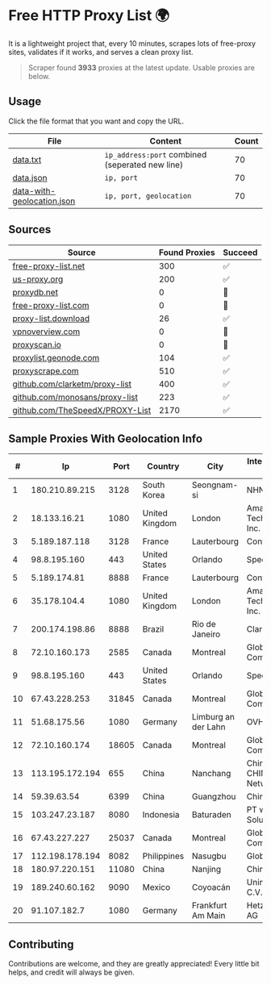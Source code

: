 
# Free HTTP Proxy List 🌍

It is a lightweight project that, every 10 minutes, scrapes lots of free-proxy sites, validates if it works, and serves a clean proxy list.


> Scraper found **3933** proxies at the latest update. Usable proxies are below.

## Usage

Click the file format that you want and copy the URL.


|File|Content|Count|
|----|-------|-----|
|[data.txt](https://raw.githubusercontent.com/themiralay/Proxy-List-World/master/data.txt)|`ip_address:port` combined (seperated new line)|70|
|[data.json](https://raw.githubusercontent.com/themiralay/Proxy-List-World/master/data.json)|`ip, port`|70|
|[data-with-geolocation.json](https://raw.githubusercontent.com/themiralay/Proxy-List-World/master/data-with-geolocation.json)|`ip, port, geolocation`|70|

## Sources

|Source|Found Proxies|Succeed|
|------|-------------|-------|
|[free-proxy-list.net](https://free-proxy-list.net)|300|✅|
|[us-proxy.org](https://www.us-proxy.org)|200|✅|
|[proxydb.net](http://proxydb.net)|0|🚫|
|[free-proxy-list.com](https://free-proxy-list.com/?page=&port=&type%5B%5D=http&type%5B%5D=https&up_time=0&search=Search)|0|🚫|
|[proxy-list.download](https://www.proxy-list.download/HTTP)|26|✅|
|[vpnoverview.com](https://vpnoverview.com/privacy/anonymous-browsing/free-proxy-servers)|0|🚫|
|[proxyscan.io](https://www.proxyscan.io)|0|🚫|
|[proxylist.geonode.com](https://proxylist.geonode.com/api/proxy-list?limit=300&page=1&sort_by=lastChecked&sort_type=desc&protocols=http,https)|104|✅|
|[proxyscrape.com](https://api.proxyscrape.com/v2/?request=displayproxies&protocol=http&timeout=10000&country=all&ssl=all&anonymity=all)|510|✅|
|[github.com/clarketm/proxy-list](https://raw.githubusercontent.com/clarketm/proxy-list/master/proxy-list-raw.txt)|400|✅|
|[github.com/monosans/proxy-list](https://raw.githubusercontent.com/monosans/proxy-list/main/proxies/http.txt)|223|✅|
|[github.com/TheSpeedX/PROXY-List](https://raw.githubusercontent.com/TheSpeedX/PROXY-List/master/http.txt)|2170|✅|


## Sample Proxies With Geolocation Info

|#|Ip|Port|Country|City|Internet Service Provider|
|-|--|----|-------|----|-------------------------|
|1|180.210.89.215|3128|South Korea|Seongnam-si|NHNCLOUD|
|2|18.133.16.21|1080|United Kingdom|London|Amazon Technologies Inc.|
|3|5.189.187.118|3128|France|Lauterbourg|Contabo GmbH|
|4|98.8.195.160|443|United States|Orlando|Spectrum|
|5|5.189.174.81|8888|France|Lauterbourg|Contabo GmbH|
|6|35.178.104.4|1080|United Kingdom|London|Amazon Technologies Inc.|
|7|200.174.198.86|8888|Brazil|Rio de Janeiro|Claro S.A|
|8|72.10.160.173|2585|Canada|Montreal|GloboTech Communications|
|9|98.8.195.160|443|United States|Orlando|Spectrum|
|10|67.43.228.253|31845|Canada|Montreal|GloboTech Communications|
|11|51.68.175.56|1080|Germany|Limburg an der Lahn|OVH SAS|
|12|72.10.160.174|18605|Canada|Montreal|GloboTech Communications|
|13|113.195.172.194|655|China|Nanchang|China Unicom CHINA169 Network|
|14|59.39.63.54|6399|China|Guangzhou|Chinanet|
|15|103.247.23.187|8080|Indonesia|Baturaden|PT wifian Solution|
|16|67.43.227.227|25037|Canada|Montreal|GloboTech Communications|
|17|112.198.178.194|8082|Philippines|Nasugbu|Globe Telecom|
|18|180.97.220.151|11080|China|Nanjing|Chinanet|
|19|189.240.60.162|9090|Mexico|Coyoacán|Uninet S.A. de C.V.|
|20|91.107.182.7|1080|Germany|Frankfurt Am Main|Hetzner Online AG|



## Contributing

Contributions are welcome, and they are greatly appreciated! Every
little bit helps, and credit will always be given.


